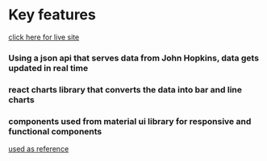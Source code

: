 
# Key features

[click here for live site](https://affectionate-jang-fcaf2c.netlify.app/)

### Using a json api that serves data from John Hopkins, data gets updated in real time
### react charts library that converts the data into bar and line charts
### components used from material ui library for responsive and functional components

[used as reference](https://www.youtube.com/watch?v=khJlrj3Y6Ls&list=LL5Dz7zLwFBxpzBHnougHz0g&index=6&t=0s)
